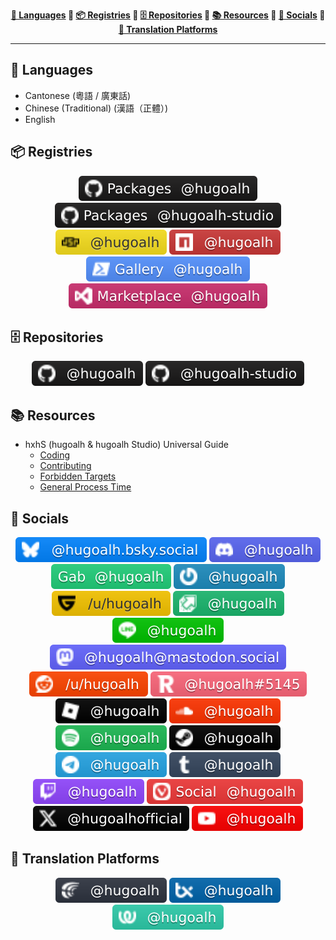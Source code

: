 <div align="center"><b>

[💬 Languages](#47e957fba4554541bca85acc1ee69832-languages) 💠 [📦 Registries](#47e957fba4554541bca85acc1ee69832-registries) 💠 [🗄️ Repositories](#47e957fba4554541bca85acc1ee69832-repositories) 💠 [📚 Resources](#47e957fba4554541bca85acc1ee69832-resources) 💠 [👥 Socials](#47e957fba4554541bca85acc1ee69832-socials) 💠 [🦜 Translation Platforms](#47e957fba4554541bca85acc1ee69832-translation-platforms)

</b></div>

---

<h2 id="47e957fba4554541bca85acc1ee69832-languages">💬 Languages</h2>

- Cantonese (粵語 / 廣東話)
- Chinese (Traditional) (漢語（正體）)
- English

<h2 id="47e957fba4554541bca85acc1ee69832-registries">📦 Registries</h2>

<div align="center">

[![GitHub Packages: @hugoalh](./asset/badge/registry/github-packages.svg "GitHub Packages: @hugoalh")](https://github.com/hugoalh?tab=packages)
[![GitHub Packages: @hugoalh-studio](./asset/badge/registry/github-packages-studio.svg "GitHub Packages: @hugoalh-studio")](https://github.com/orgs/hugoalh-studio/packages)
[![JSR: @hugoalh](./asset/badge/registry/jsr.svg "JSR: @hugoalh")](https://jsr.io/@hugoalh)
[![NPM: @hugoalh](./asset/badge/registry/npm.svg "NPM: @hugoalh")](https://www.npmjs.com/search?q=%40hugoalh%2F)
[![PowerShell Gallery: @hugoalh](./asset/badge/registry/powershell-gallery.svg "PowerShell Gallery: @hugoalh")](https://www.powershellgallery.com/profiles/hugoalh)
[![Visual Studio Marketplace: @hugoalh](./asset/badge/registry/visual-studio-marketplace.svg "Visual Studio Marketplace: @hugoalh")](https://marketplace.visualstudio.com/publishers/hugoalh)

</div>

<h2 id="47e957fba4554541bca85acc1ee69832-repositories">🗄️ Repositories</h2>

<div align="center">

[![GitHub: @hugoalh](./asset/badge/repository/github.svg "GitHub: @hugoalh")](https://github.com/hugoalh?tab=repositories)
[![GitHub: @hugoalh-studio](./asset/badge/repository/github-studio.svg "GitHub: @hugoalh-studio")](https://github.com/orgs/hugoalh-studio/repositories)

</div>

<h2 id="47e957fba4554541bca85acc1ee69832-resources">📚 Resources</h2>

- hxhS (hugoalh & hugoalh Studio) Universal Guide
  - [Coding](https://github.com/hugoalh/hugoalh/blob/main/universal-guide/coding.md)
  - [Contributing](https://github.com/hugoalh/hugoalh/blob/main/universal-guide/contributing.md)
  - [Forbidden Targets](https://github.com/hugoalh/hugoalh/blob/main/universal-guide/forbidden-targets.md)
  - [General Process Time](https://github.com/hugoalh/hugoalh/blob/main/universal-guide/general-process-time.md)

<h2 id="47e957fba4554541bca85acc1ee69832-socials">👥 Socials</h2>

<div align="center">

[![Bluesky: @hugoalh.bsky.social](./asset/badge/social/bluesky.svg "Bluesky: @hugoalh.bsky.social")](https://bsky.app/profile/hugoalh.bsky.social)
![Discord: @hugoalh](./asset/badge/social/discord.svg "Discord: @hugoalh")
[![Gab: @hugoalh](./asset/badge/social/gab.svg "Gab: @hugoalh")](https://gab.com/hugoalh)
[![Gravatar: @hugoalh](./asset/badge/social/gravatar.svg "Gravatar: @hugoalh")](https://gravatar.com/hugoalh)
[![Guilded: /u/hugoalh](./asset/badge/social/guilded.svg "Guilded: /u/hugoalh")](https://www.guilded.gg/u/hugoalh)
[![Imgur: @hugoalh](./asset/badge/social/imgur.svg "Imgur: @hugoalh")](https://imgur.com/user/hugoalh)
![LINE: @hugoalh](./asset/badge/social/line.svg "LINE: @hugoalh")
[![Mastodon: @hugoalh@mastodon.social](./asset/badge/social/mastodon.svg "Mastodon: @hugoalh@mastodon.social")](https://mastodon.social/@hugoalh)
[![Reddit: /u/hugoalh](./asset/badge/social/reddit.svg "Reddit: /u/hugoalh")](https://www.reddit.com/user/hugoalh)
![Revolt Chat: @hugoalh#5145](./asset/badge/social/revolt-chat.svg "Revolt Chat: @hugoalh#5145")
[![Roblox: @hugoalh](./asset/badge/social/roblox.svg "Roblox: @hugoalh")](https://www.roblox.com/users/194932593/profile)
[![SoundCloud: @hugoalh](./asset/badge/social/soundcloud.svg "SoundCloud: @hugoalh")](https://soundcloud.com/hugoalh)
[![Spotify: @hugoalh](./asset/badge/social/spotify.svg "Spotify: @hugoalh")](https://open.spotify.com/user/hugoalh)
[![Steam: @hugoalh](./asset/badge/social/steam.svg "Steam: @hugoalh")](https://steamcommunity.com/id/hugoalh)
[![Telegram: @hugoalh](./asset/badge/social/telegram.svg "Telegram: @hugoalh")](https://t.me/hugoalh)
[![Tumblr: @hugoalh](./asset/badge/social/tumblr.svg "Tumblr: @hugoalh")](https://hugoalh.tumblr.com)
[![Twitch: @hugoalh](./asset/badge/social/twitch.svg "Twitch: @hugoalh")](https://www.twitch.tv/hugoalh)
[![Vivaldi Social: @hugoalh](./asset/badge/social/vivaldi-social.svg "Vivaldi Social: @hugoalh")](https://social.vivaldi.net/@hugoalh)
[![X: @hugoalhofficial](./asset/badge/social/x.svg "X: @hugoalhofficial")](https://x.com/hugoalhofficial)
[![YouTube: @hugoalh](./asset/badge/social/youtube.svg "YouTube: @hugoalh")](https://www.youtube.com/@hugoalh)

</div>

<h2 id="47e957fba4554541bca85acc1ee69832-translation-platforms">🦜 Translation Platforms</h2>

<div align="center">

[![Crowdin: @hugoalh](./asset/badge/translation-platform/crowdin.svg "Crowdin: @hugoalh")](https://crowdin.com/profile/hugoalh)
[![Transifex: @hugoalh](./asset/badge/translation-platform/transifex.svg "Transifex: @hugoalh")](https://app.transifex.com/user/profile/hugoalh)
[![Weblate: @hugoalh](./asset/badge/translation-platform/weblate.svg "Weblate: @hugoalh")](https://hosted.weblate.org/user/hugoalh)

</div>
